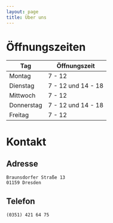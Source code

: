 ```yaml
---
layout: page
title: Über uns
---
```


# Öffnungszeiten

| Tag | Öffnungszeit |
| ------------- | ------------- |
| Montag  | 7 - 12 |
| Dienstag   | 7 - 12 und 14 - 18 |
| Mittwoch   | 7 - 12 |
| Donnerstag   | 7 - 12 und 14 - 18 |
| Freitag   | 7 - 12 |

# Kontakt
## Adresse
```
Braunsdorfer Straße 13
01159 Dresden
```
## Telefon
```
(0351) 421 64 75
```
